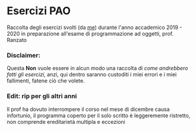 # Esercizi PAO
Raccolta degli esercizi svolti (da [me](github.com/badadumTss)) durante l'anno accademico 2019 - 2020 in preparazione all'esame di programmazione ad oggetti, prof. Ranzato
### Disclaimer:
Questa **Non** vuole essere in alcun modo una raccolta di _come andrebbero fatti gli esercizi_, anzi, qui dentro saranno custoditi i miei errori e i miei fallimenti, fatene ciò che volete.

### Edit: rip per gli altri anni
Il prof ha dovuto interrompere il corso nel mese di dicembre causa infortunio, il programma coperto per il solo scritto è leggeremente ristretto, non comprende ereditarietà multipla e eccezioni
